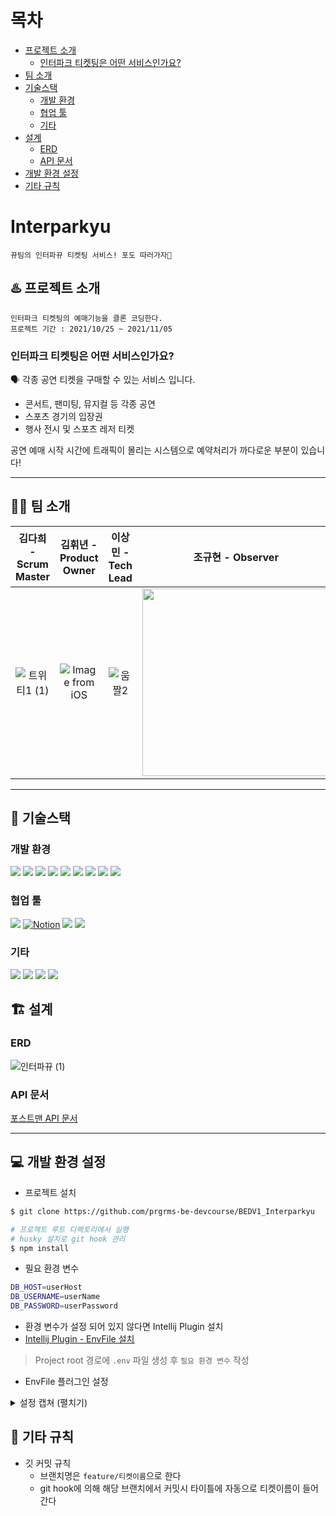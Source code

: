 # 목차  
* [프로젝트 소개](#%EF%B8%8F-프로젝트-소개)
    * [인터파크 티켓팅은 어떤 서비스인가요?](#인터파크-티켓팅은-어떤-서비스인가요)
* [팀 소개](#%EF%B8%8F-팀-소개)
* [기술스택](#-기술스택)
  * [개발 환경](#개발-환경)
  * [협업 툴](#협업-툴)
  * [기타](#기타)
* [설계](#%EF%B8%8F-설계)
    * [ERD](#erd)
    * [API 문서](#api-문서)
* [개발 환경 설정](#-개발-환경-설정)
* [기타 규칙](#-기타-규칙)

# Interparkyu
    뀨팀의 인터파뀨 티켓팅 서비스! 포도 따러가자🍇

## ♨️ 프로젝트 소개
    인터파크 티켓팅의 예매기능을 클론 코딩한다.
    프로젝트 기간 : 2021/10/25 ~ 2021/11/05

### 인터파크 티켓팅은 어떤 서비스인가요?
<aside>
🗣 각종 공연 티켓을 구매할 수 있는 서비스 입니다. 

- 콘서트, 팬미팅, 뮤지컬 등 각종 공연
- 스포츠 경기의 입장권
- 행사 전시 및 스포츠 레저 티켓

공연 예매 시작 시간에 트래픽이 몰리는 시스템으로 예약처리가 까다로운 부분이 있습니다!
</aside>

---
## 🧚‍♀️ 팀 소개

| 김다희 - Scrum Master | 김휘년 - Product Owner | 이상민 - Tech Lead | 조규현 - Observer | 
| :-------------------: | :--------------------: | :----------------: | :----------------: | 
| ![트위티1 (1)](https://user-images.githubusercontent.com/68796085/140476834-ec30d9a4-3d0f-4b45-a99a-529fccd2dffd.png) |   ![Image from iOS](https://user-images.githubusercontent.com/68796085/140476756-1cf332fa-b10d-4d95-80c8-cf5c6cf61d3f.png) |         ![움짤2](https://user-images.githubusercontent.com/68796085/140476612-71d62f09-6ed7-4555-b70f-34127ec09ba1.gif)  | <img src="https://user-images.githubusercontent.com/68796085/140478941-fc431694-f5e8-468d-9e48-7e0dd8f274fc.jpg" style="width:300px"> |

---
## 🚀 기술스택
### 개발 환경
<p align="left">
  <img src="https://img.shields.io/badge/Java17-007396?style=flat-square&logo=Java&logoColor=white&style=flat"/></a>
  <img src="https://img.shields.io/badge/Spring Boot 2.5.6-6DB33F?style=flat-square&logo=Spring&logoColor=white&style=flat"/></a>
  <img src="https://img.shields.io/badge/-JPA-gray?logoColor=white&style=flat"/></a>
  <img src="https://img.shields.io/badge/MySQL 8-4479A1?style=flat-square&logo=MySQL&logoColor=white&style=flat"/></a>
  <img src="https://img.shields.io/badge/Maven-4429A1?style=flat-square&logoColor=white&style=flat"/></a>
  <img src="https://img.shields.io/badge/Junit-25A162?style=flat-&logo=JUnit5&logoColor=white&style=flat"/></a>
  <img src="https://img.shields.io/badge/JavaScript-f7df1e?style=flat-square&logo=javascript&logoColor=white&style=flat"/></a>
  <img src="https://img.shields.io/badge/HTML5-e34f26?style=flat-square&logo=html5&logoColor=white&style=flat"/></a>
  <img src="https://img.shields.io/badge/AWS-232F3E?style=flat-square&logo=amazon%20AWS&logoColor=white&style=flat"/></a>

### 협업 툴
  <img src="https://img.shields.io/badge/Jira-0052CC?style=flat-square&logo=Jira%20software&logoColor=white&style=flat"/></a>
[![Notion](https://img.shields.io/badge/Notion(click)-red.svg)](https://backend-devcourse.notion.site/0a3d26f3caaf4c55a2b451e795cbcb10)
<img src="https://img.shields.io/badge/slack-232F3E?style=flat-square&logo=slack&logoColor=white&style=flat"/></a>
<img src="https://img.shields.io/badge/Git Hook-007396?style=flat-square&logoColor=white&style=flat"/></a>

### 기타
  <img src="https://img.shields.io/badge/ERDCloud-4429A7?style=flat-square&logoColor=white&style=flat"/></a>
  <img src="https://img.shields.io/badge/Postman-0052CC?style=flat-square&logo=Postman&logoColor=white&style=flat"/></a>
  <img src="https://img.shields.io/badge/Swagger-85EA2D?style=flat-square&logo=Swagger&logoColor=white&style=flat"/></a>
  <img src="https://img.shields.io/badge/Husky-232F3E?style=flat-square&logoColor=white&style=flat"/></a>
</p>

## 🏗️ 설계

### ERD
![인터파뀨 (1)](https://user-images.githubusercontent.com/68796085/140474351-d76297bf-77b8-4012-9373-35e8525d2538.png)

### API 문서
[포스트맨 API 문서](https://documenter.getpostman.com/view/16516331/UVC2HUR7)

---
## 💻 개발 환경 설정 

- 프로젝트 설치

```bash
$ git clone https://github.com/prgrms-be-devcourse/BEDV1_Interparkyu

# 프로젝트 루트 디렉토리에서 실행 
# husky 설치로 git hook 관리 
$ npm install
```

- 필요 환경 변수

```bash
DB_HOST=userHost
DB_USERNAME=userName
DB_PASSWORD=userPassword
```

- 환경 변수가 설정 되어 있지 않다면 Intellij Plugin 설치
- [Intellij Plugin - EnvFile 설치](https://plugins.jetbrains.com/plugin/7861-envfile)

> Project root 경로에 `.env` 파일 생성 후 `필요 환경 변수` 작성

- EnvFile 플러그인 설정

<details>
<summary>설정 캡쳐 (펼치기)</summary>
<div markdown="1">
	<img src="https://user-images.githubusercontent.com/20269425/140634606-e092aad9-f273-49a0-a976-f432d74f3a36.png" alt="Run -> Edit configuration"  height="600px">
  <img src="https://user-images.githubusercontent.com/20269425/140716435-a7a96611-cf37-4483-ada2-313291af2371.png" alt="Spring boot EnvFile"  height="600px">
</div>
</details>


## 🔨 기타 규칙
- 깃 커밋 규칙
  - 브랜치명은 `feature/티켓이름`으로 한다
  - git hook에 의해 해당 브랜치에서 커밋시 타이틀에 자동으로 티켓이름이 들어간다 

